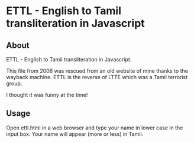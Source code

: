 
# ETTL - English to Tamil transliteration in Javascript

## About 

ETTL - English to Tamil transliteration in Javascript.

This file from 2006 was rescued from an old website of mine thanks to the wayback machine. ETTL is the reverse of LTTE which was a Tamil terrorist group. 

I thought it was funny at the time! 


## Usage

Open ettl.html in a web browser and type your name in lower case in the input box. Your name will appear (more or less) in Tamil.

